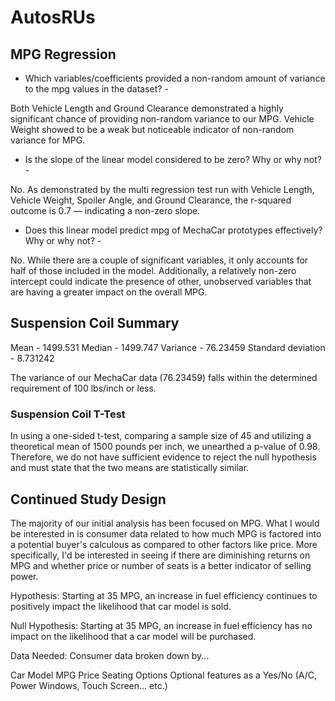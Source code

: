 # AutosRUs

## MPG Regression

- Which variables/coefficients provided a non-random amount of variance to the mpg values in the dataset? -

Both Vehicle Length and Ground Clearance demonstrated a highly significant chance of providing non-random variance to our MPG. Vehicle Weight showed to be a weak but noticeable indicator of non-random variance for MPG.


- Is the slope of the linear model considered to be zero? Why or why not? -

No. As demonstrated by the multi regression test run with Vehicle Length, Vehicle Weight, Spoiler Angle, and Ground Clearance, the r-squared outcome is 0.7 — indicating a non-zero slope.

- Does this linear model predict mpg of MechaCar prototypes effectively? Why or why not? -

No. While there are a couple of significant variables, it only accounts for half of those included in the model. Additionally, a relatively non-zero intercept could indicate the presence of other, unobserved variables that are having a greater impact on the overall MPG.


## Suspension Coil Summary

Mean - 1499.531
Median - 1499.747
Variance - 76.23459
Standard deviation - 8.731242

The variance of our MechaCar data (76.23459) falls within the determined requirement of 100 lbs/inch or less.

### Suspension Coil T-Test

In using a one-sided t-test, comparing a sample size of 45 and utilizing a theoretical mean of 1500 pounds per inch, we unearthed a p-value of 0.98. Therefore, we do not have sufficient evidence to reject the null hypothesis and must state that the two means are statistically similar. 

## Continued Study Design

The majority of our initial analysis has been focused on MPG. What I would be interested in is consumer data related to how much MPG is factored into a potential buyer's calculous as compared to other factors like price. More specifically, I'd be interested in seeing if there are diminishing returns on MPG and whether price or number of seats is a better indicator of selling power.

Hypothesis: Starting at 35 MPG, an increase in fuel efficiency continues to positively impact the likelihood that car model is sold.

Null Hypothesis: Starting at 35 MPG, an increase in fuel efficiency has no impact on the likelihood that a car model will be purchased.

Data Needed: Consumer data broken down by...

Car Model
MPG
Price
Seating Options
Optional features as a Yes/No (A/C, Power Windows, Touch Screen... etc.)
